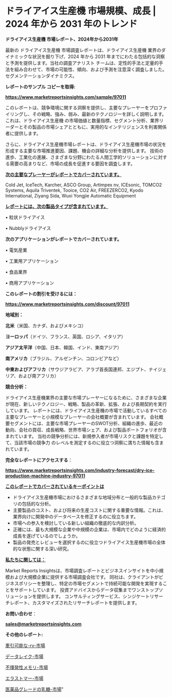 # ドライアイス生産機 市場規模、成長 | 2024 年から 2031 年のトレンド

<strong>ドライアイス生産機 市場レポート、2024年から2031年</strong>

最新の ドライアイス生産機 市場調査レポートは、ドライアイス生産機 業界のダイナミックな状況を掘り下げ、2024 年から 2031 年までにわたる包括的な洞察と予測を提供します。当社の調査アナリスト チームは、定性的手法と定量的手法を組み合わせて、市場の可能性、傾向、および予測を注意深く調査しました。 セグメンテーションダイナミクス。



<strong>レポートのサンプル コピーを取得:</strong> <a href=https://www.marketreportsinsights.com/sample/97011>

<strong><u>https://www.marketreportsinsights.com/sample/97011</u></strong></a>

このレポートは、競争環境に関する洞察を提供し、主要なプレーヤーをプロファイリングし、その戦略、強み、弱み、最新のテクノロジーを詳しく説明します。 これは、ドライアイス生産機 の市場価値と数量指標、セグメント分析、業界リーダーとその製品の市場シェアとともに、実用的なインテリジェンスを利害関係者に提供します。

さらに、ドライアイス生産機市場レポートは、ドライアイス生産機市場の状況を形成する主要な市場推進要因、課題、機会の詳細な分析を提供します。 技術の進歩、工業化の進展、さまざまな分野にわたる人間工学的ソリューションに対する需要の高まりなど、市場の成長を促進する要因を調査します。



<strong><u>次の主要なプレーヤーがレポートでカバーされています。</u></strong>

Cold Jet, IceTech, Karcher, ASCO Group, Artimpex nv, ICEsonic, TOMCO2 Systems, Aquila Triventek, Tooice, CO2 Air, FREEZERCO2, Kyodo International, Ziyang Sida, Wuxi Yongjie Automatic Equipment



<strong><u><b>レポートには、次の製品タイプが含まれています。</b></u></strong>

• 粒状ドライアイス

•  Nubblyドライアイス



<strong><b>次のアプリケーションがレポートでカバーされています。</b></strong>

• 電気産業

• 工業用アプリケーション

• 食品業界

• 商用アプリケーション



<strong><b>このレポートの割引を受けるには：</b></strong><a href=https://www.marketreportsinsights.com/discount/97011>

<strong><u>https://www.marketreportsinsights.com/discount/97011</u></strong></a>



<strong>地域別：</strong>



<strong>北米</strong>（米国、カナダ、およびメキシコ）



<strong>ヨーロッパ</strong>（ドイツ、フランス、英国、ロシア、イタリア）



<strong>アジア太平洋</strong>（中国、日本、韓国、インド、東南アジア）



<strong>南アメリカ</strong>（ブラジル、アルゼンチン、コロンビアなど）



<strong>中東およびアフリカ</strong>（サウジアラビア、アラブ首長国連邦、エジプト、ナイジェリア、および南アフリカ）



<strong>競合分析：</strong>

ドライアイス生産機業界の主要な市場プレーヤーになるために、さまざまな企業が現在、新しいテクノロジー、戦略、製品の革新、拡張、および長期契約を実行しています。 レポートには、ドライアイス生産機の市場で活動しているすべての主要なプレーヤーと小規模なプレーヤーの会社概要が含まれています。 会社概要セグメントには、主要な市場プレーヤーのSWOT分析、組織の進歩、最近の動向、会社の買収、成長戦略、世界市場シェア、および製品ポートフォリオが含まれています。 当社の競争分析には、新規参入者が市場リスクと課題を特定して、当該市場の競争力 のレベルを測定するのに役立つ洞察に満ちた情報も含まれています。



<strong>完全なレポートにアクセスする</strong>：

<a href=https://www.marketreportsinsights.com/industry-forecast/dry-ice-production-machine-industry-97011>

<strong><u>https://www.marketreportsinsights.com/industry-forecast/dry-ice-production-machine-industry-97011</u></strong></a>



<strong><u><b>このレポートでカバーされているキーポイントは</b></u></strong>
<ul>
  <li>ドライアイス生産機市場におけるさまざまな地域分布と一般的な製品カテゴリの包括的な分析。</li>
  <li>主要製品のコスト、および将来の生産コストに関する重要な情報。これは、業界向けに開発中のデータベースを修正するのに役立ちます。</li>
  <li>市場への参入を検討している新しい組織の徹底的な内訳分析。</li>
  <li>正確には、最も大規模な企業や中規模の企業は、市場内でどのように経済的成長を遂げているのでしょうか。</li>
  <li>製品の発売とレビューを選択するのに役立つドライアイス生産機市場の全体的な状態に関する深い研究。</li>
</ul>


<strong><u><b>私たちに関しては：</b></u></strong>

Market Reports Insightsは、市場調査レポートとビジネスインサイトを中小規模および大規模企業に提供する市場調査会社です。 同社は、クライアントがビジネスポリシーを整理し、特定の市場セグメントで持続可能な開発を実現することをサポートしています。 投資アドバイスからデータ収集までワンストップソリューションを提供します。 コンサルティングサービス、シンジケートリサーチレポート、カスタマイズされたリサーチレポートを提供します。



<strong><b>お問い合わせ</b></strong>：

<a href=mailto:sales@marketreportsinsights.com>

<strong><u>sales@marketreportsinsights.com</u></strong></a>



<strong>その他のレポート:</strong>

<a href=https://www.linkedin.com/pulse/牽引可能な-rv-市場-2023-総利益と主要ベンダー-2030-consumer-connection-collective-360-id5uf/>牽引可能な-rv-市場</a>

<a href=https://www.linkedin.com/pulse/データレイク-市場-2023-競争分析と事業成長-2030-trend-tracking-toolbox-24-analysis-oi90f/>データレイク-市場</a>

<a href=https://www.linkedin.com/pulse/不揮発性メモリ-市場-2030-年までの需要に焦点を当てた-2023-年調査レポート-2n2gf/>不揮発性メモリ-市場</a>

<a href=https://www.linkedin.com/pulse/エラストマー-市場-2030-年までの需要に焦点を当てた-2023-年調査レポート-pr-news-hub-xwdaf/>エラストマー-市場</a>

<a href=https://www.linkedin.com/pulse/医薬品グレードの乳糖-市場-2030-年までの需要に焦点を当てた-2023-年調査レポート-pr-news-hub-bnppf/>医薬品グレードの乳糖-市場</a>"
